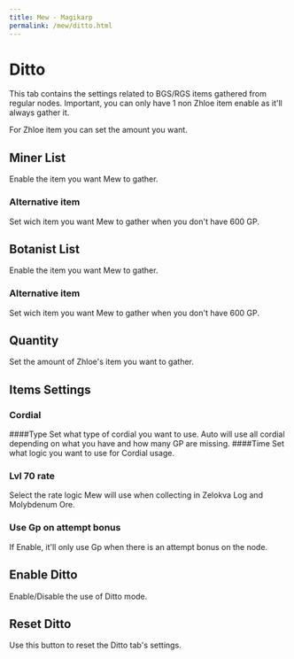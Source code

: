 ```yaml
---
title: Mew - Magikarp
permalink: /mew/ditto.html
---
```


# Ditto
This tab contains the settings related to BGS/RGS items gathered from regular nodes.
Important, you can only have 1 non Zhloe item enable as it'll always gather it.

For Zhloe item you can set the amount you want.

## Miner List
Enable the item you want Mew to gather.

### Alternative item
Set wich item you want Mew to gather when you don't have 600 GP.

## Botanist List
Enable the item you want Mew to gather.

### Alternative item
Set wich item you want Mew to gather when you don't have 600 GP.

## Quantity
Set the amount of Zhloe's item you want to gather.

## Items Settings
### Cordial 
####Type
Set what type of cordial you want to use. Auto will use all cordial depending on what you have and how many GP are missing.
####Time
Set what logic you want to use for Cordial usage.

### Lvl 70 rate
Select the rate logic Mew will use when collecting in Zelokva Log and Molybdenum Ore.

### Use Gp on attempt bonus
If Enable, it'll only use Gp when there is an attempt bonus on the node.

## Enable Ditto
Enable/Disable the use of Ditto mode.

## Reset Ditto
Use this button to reset the Ditto tab's settings.
